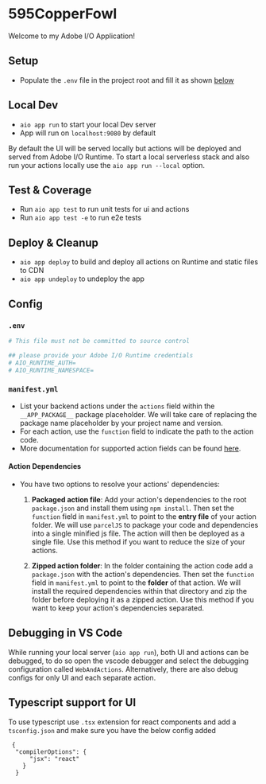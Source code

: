 # 595CopperFowl

Welcome to my Adobe I/O Application!

## Setup

- Populate the `.env` file in the project root and fill it as shown [below](#env)

## Local Dev

- `aio app run` to start your local Dev server
- App will run on `localhost:9080` by default

By default the UI will be served locally but actions will be deployed and served from Adobe I/O Runtime. To start a
local serverless stack and also run your actions locally use the `aio app run --local` option.

## Test & Coverage

- Run `aio app test` to run unit tests for ui and actions
- Run `aio app test -e` to run e2e tests

## Deploy & Cleanup

- `aio app deploy` to build and deploy all actions on Runtime and static files to CDN
- `aio app undeploy` to undeploy the app

## Config

### `.env`

```bash
# This file must not be committed to source control

## please provide your Adobe I/O Runtime credentials
# AIO_RUNTIME_AUTH=
# AIO_RUNTIME_NAMESPACE=
```

### `manifest.yml`

- List your backend actions under the `actions` field within the `__APP_PACKAGE__`
package placeholder. We will take care of replacing the package name placeholder
by your project name and version.
- For each action, use the `function` field to indicate the path to the action
code.
- More documentation for supported action fields can be found
[here](https://github.com/apache/incubator-openwhisk-wskdeploy/blob/master/specification/html/spec_actions.md#actions).

#### Action Dependencies

- You have two options to resolve your actions' dependencies:

  1. **Packaged action file**: Add your action's dependencies to the root
   `package.json` and install them using `npm install`. Then set the `function`
   field in `manifest.yml` to point to the **entry file** of your action
   folder. We will use `parcelJS` to package your code and dependencies into a
   single minified js file. The action will then be deployed as a single file.
   Use this method if you want to reduce the size of your actions.

  2. **Zipped action folder**: In the folder containing the action code add a
     `package.json` with the action's dependencies. Then set the `function`
     field in `manifest.yml` to point to the **folder** of that action. We will
     install the required dependencies within that directory and zip the folder
     before deploying it as a zipped action. Use this method if you want to keep
     your action's dependencies separated.

## Debugging in VS Code

While running your local server (`aio app run`), both UI and actions can be debugged, to do so open the vscode debugger
and select the debugging configuration called `WebAndActions`.
Alternatively, there are also debug configs for only UI and each separate action.

## Typescript support for UI

To use typescript use `.tsx` extension for react components and add a `tsconfig.json` 
and make sure you have the below config added
```
 {
  "compilerOptions": {
      "jsx": "react"
    }
  } 
```
